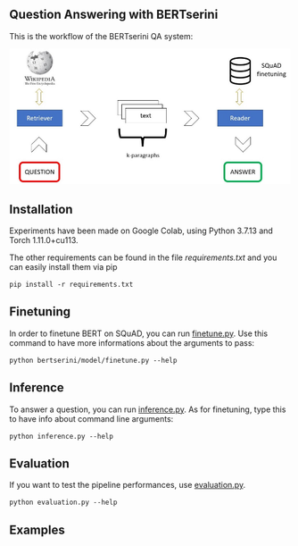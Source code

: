 ## Question Answering with BERTserini

This is the workflow of the BERTserini QA system:

![workflow](fig/bertserini-workflow.jpg)

## Installation

Experiments have been made on Google Colab, using Python 3.7.13 and Torch 1.11.0+cu113. 

The other requirements can be found in the file _requirements.txt_ and you can easily install them via pip
```console
pip install -r requirements.txt
```

## Finetuning

In order to finetune BERT on SQuAD, you can run [finetune.py](bertserini/model/finetune.py).
Use this command to have more informations about the arguments to pass:
```console
python bertserini/model/finetune.py --help
```

## Inference

To answer a question, you can run [inference.py](inference.py).
As for finetuning, type this to have info about command line arguments:
```console
python inference.py --help
```

## Evaluation

If you want to test the pipeline performances, use [evaluation.py](evaluation.py).
```console
python evaluation.py --help
```

## Examples
